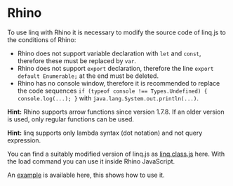 # Rhino

To use linq with Rhino it is necessary to modify the source code of linq.js to the conditions of Rhino:

* Rhino does not support variable declaration with `let` and `const`, therefore these must be replaced by `var`.
* Rhino does not support `export` declaration, therefore the line `export default Enumerable;` at the end must be deleted.
* Rhino has no console window, therefore it is recommended to replace the code sequences `if (typeof console !== Types.Undefined) { console.log(...); }` with `java.lang.System.out.println(...)`.

**Hint:** Rhino supports arrow functions since version 1.7.8. If an older version is used, only regular functions can be used. 

**Hint:** linq supports only lambda syntax (dot notation) and not query expression.

You can find a suitably modified version of linq.js as [linq.class.js](https://github.com/StSchnell/linq/blob/master/Rhino/linq.class.js) here. With the load command you can use it inside Rhino JavaScript.

An [example](https://github.com/StSchnell/linq/blob/master/Rhino/linq_class_test.js) is available here, this shows how to use it.
